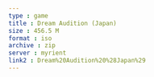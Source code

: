 ```yaml
---
type : game
title : Dream Audition (Japan)
size : 456.5 M
format : iso
archive : zip
server : myrient
link2 : Dream%20Audition%20%28Japan%29
---
```

